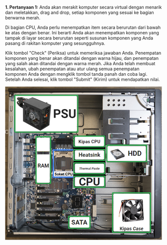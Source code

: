 **1. Pertanyaan 1:**
Anda akan merakit komputer secara virtual dengan menarik dan meletakkan, drag and drop, setiap komponen yang sesuai ke bagian berwarna merah.

Di bagian CPU, Anda perlu menempatkan item secara berurutan dari bawah ke atas dengan benar. Ini berarti Anda akan menempatkan komponen yang tampak di layar secara berurutan seperti susunan komponen yang Anda pasang di rakitan komputer yang sesungguhnya.

Klik tombol "Check" (Periksa) untuk memeriksa jawaban Anda. 
Penempatan komponen yang benar akan ditandai dengan warna hijau, dan penempatan yang salah akan ditandai dengan warna merah. Jika Anda telah membuat kesalahan, ubah penempatan atau atur ulang semua penempatan komponen Anda dengan mengklik tombol tanda panah dan coba lagi. Setelah Anda selesai, klik tombol "Submit" (Kirim) untuk mendapatkan nilai.

![img](/1.Dasar-Dasar%20Dukungan%20Teknis/Asset/2.merakit-cpu.png)
